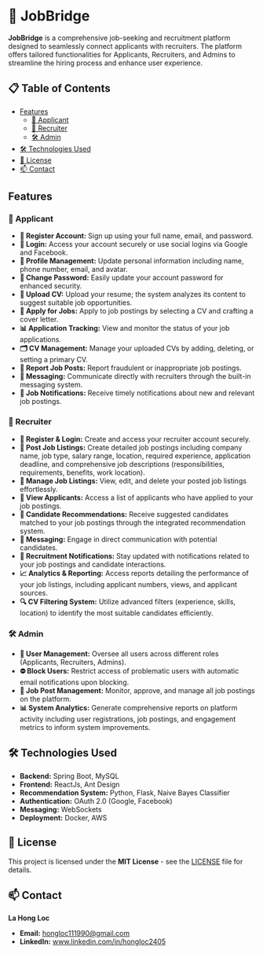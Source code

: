 # 💼 JobBridge

**JobBridge** is a comprehensive job-seeking and recruitment platform designed to seamlessly connect applicants with recruiters. The platform offers tailored functionalities for Applicants, Recruiters, and Admins to streamline the hiring process and enhance user experience.

## 📋 Table of Contents

- [Features](#applicant)
  - [👤 Applicant](#applicant)
  - [🏢 Recruiter](#recruiter)
  - [🛠️ Admin](#admin)
- [🛠️ Technologies Used](#technologies-used)
- [📄 License](#license)
- [📫 Contact](#contact)

## Features

### 👤 Applicant

- **📝 Register Account:** Sign up using your full name, email, and password.
- **🔐 Login:** Access your account securely or use social logins via Google and Facebook.
- **👤 Profile Management:** Update personal information including name, phone number, email, and avatar.
- **🔑 Change Password:** Easily update your account password for enhanced security.
- **📄 Upload CV:** Upload your resume; the system analyzes its content to suggest suitable job opportunities.
- **💼 Apply for Jobs:** Apply to job postings by selecting a CV and crafting a cover letter.
- **📊 Application Tracking:** View and monitor the status of your job applications.
- **🗂️ CV Management:** Manage your uploaded CVs by adding, deleting, or setting a primary CV.
- **🚩 Report Job Posts:** Report fraudulent or inappropriate job postings.
- **💬 Messaging:** Communicate directly with recruiters through the built-in messaging system.
- **🔔 Job Notifications:** Receive timely notifications about new and relevant job postings.

### 🏢 Recruiter

- **📝 Register & Login:** Create and access your recruiter account securely.
- **📢 Post Job Listings:** Create detailed job postings including company name, job type, salary range, location, required experience, application deadline, and comprehensive job descriptions (responsibilities, requirements, benefits, work location).
- **📄 Manage Job Listings:** View, edit, and delete your posted job listings effortlessly.
- **👥 View Applicants:** Access a list of applicants who have applied to your job postings.
- **🤝 Candidate Recommendations:** Receive suggested candidates matched to your job postings through the integrated recommendation system.
- **💬 Messaging:** Engage in direct communication with potential candidates.
- **🔔 Recruitment Notifications:** Stay updated with notifications related to your job postings and candidate interactions.
- **📈 Analytics & Reporting:** Access reports detailing the performance of your job listings, including applicant numbers, views, and applicant sources.
- **🔍 CV Filtering System:** Utilize advanced filters (experience, skills, location) to identify the most suitable candidates efficiently.

### 🛠️ Admin

- **👥 User Management:** Oversee all users across different roles (Applicants, Recruiters, Admins).
- **⛔ Block Users:** Restrict access of problematic users with automatic email notifications upon blocking.
- **📢 Job Post Management:** Monitor, approve, and manage all job postings on the platform.
- **📊 System Analytics:** Generate comprehensive reports on platform activity including user registrations, job postings, and engagement metrics to inform system improvements.

## 🛠️ Technologies Used

- **Backend:** Spring Boot, MySQL
- **Frontend:** ReactJs, Ant Design
- **Recommendation System:** Python, Flask, Naive Bayes Classifier
- **Authentication:** OAuth 2.0 (Google, Facebook)
- **Messaging:** WebSockets
- **Deployment:** Docker, AWS

## 📄 License

This project is licensed under the **MIT License** - see the [LICENSE](LICENSE) file for details.

## 📫 Contact

**La Hong Loc**
- **Email:**  hongloc111990@gmail.com
- **LinkedIn:** www.linkedin.com/in/hongloc2405
